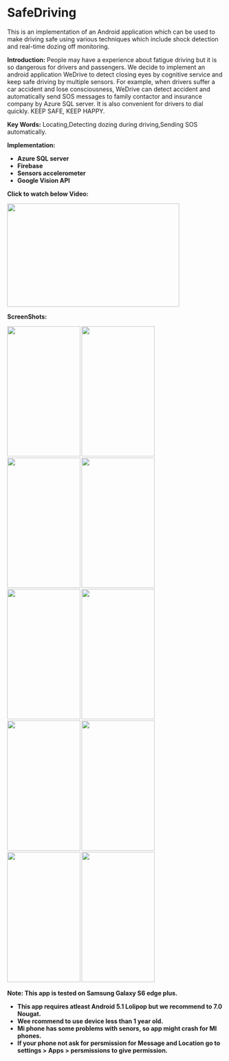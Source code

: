 # SafeDriving
This is an implementation of an Android application which can be used to make driving safe using various techniques which include shock detection and real-time dozing off monitoring.

<B>Introduction:</B>
People may have a experience about fatigue driving but it is so dangerous for drivers and passengers. We decide to implement an android application WeDrive to detect closing eyes by cognitive service and keep safe driving by multiple sensors. For example, when drivers suffer a car accident and lose consciousness, WeDrive can detect accident and automatically send SOS messages to family contactor and insurance company by Azure SQL server. It is also convenient for drivers to dial quickly. KEEP SAFE, KEEP HAPPY.

<B>Key Words:</B>
Locating,Detecting dozing during driving,Sending SOS automatically.

<B>Implementation:<B>
<ul>
 <li>Azure SQL server</li>
 <li>Firebase</li>
 <li>Sensors accelerometer</li>
 <li>Google Vision API</li>
</ul>

<B>Click to watch below Video:</B>

[<img src="https://github.com/thakkarj/SafeDrive/blob/master/Screenshots/Screen%20Shot%202017-10-09%20at%203.42.26%20am.png" width="400" height="240">](https://youtu.be/w6hoLfU3DRM)

<B>ScreenShots:</B>

<img src="https://github.com/thakkarj/SafeDrive/blob/master/Screenshots/1.png" width="170" height="302">
<img src="https://github.com/thakkarj/SafeDrive/blob/master/Screenshots/2.png" width="170" height="302">
<img src="https://github.com/thakkarj/SafeDrive/blob/master/Screenshots/3.png" width="170" height="302">
<img src="https://github.com/thakkarj/SafeDrive/blob/master/Screenshots/4.png" width="170" height="302">
<img src="https://github.com/thakkarj/SafeDrive/blob/master/Screenshots/5.png" width="170" height="302">
<img src="https://github.com/thakkarj/SafeDrive/blob/master/Screenshots/s.png" width="170" height="302">
<img src="https://github.com/thakkarj/SafeDrive/blob/master/Screenshots/6.png" width="170" height="302">
<img src="https://github.com/thakkarj/SafeDrive/blob/master/Screenshots/7.png" width="170" height="302">
<img src="https://github.com/thakkarj/SafeDrive/blob/master/Screenshots/8.png" width="170" height="302">
<img src="https://github.com/thakkarj/SafeDrive/blob/master/Screenshots/9.png" width="170" height="302">


<B>Note: This app is tested on Samsung Galaxy S6 edge plus.</B>

<ul>
 <li>This app requires atleast Android 5.1 Lolipop but we recommend to 7.0 Nougat.</li>
 <li>Wee rcommend to use device less than 1 year old.</li>
 <li>Mi phone has some problems with senors, so app might crash for MI phones.</li>
 <li>If your phone not ask for persmission for Message and Location go to settings > Apps > persmissions to give permission.</li>
</ul>
